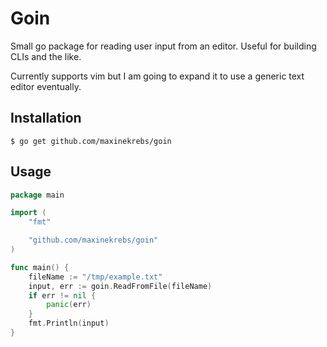 # Goin

Small go package for reading user input from an editor. Useful for building
CLIs and the like.

Currently supports vim but I am going to expand it to use a generic text editor
eventually.

## Installation

```shell
$ go get github.com/maxinekrebs/goin
```

## Usage

```go
package main

import (
	"fmt"

	"github.com/maxinekrebs/goin"
)

func main() {
	fileName := "/tmp/example.txt"
	input, err := goin.ReadFromFile(fileName)
	if err != nil {
		panic(err)
	}
	fmt.Println(input)
}

```
